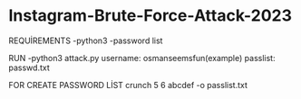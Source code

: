# Instagram-Brute-Force-Attack-2023

REQUİREMENTS
-python3
-password list


RUN
-python3 attack.py 
username: osmanseemsfun(example)
passlist: passwd.txt


FOR CREATE PASSWORD LİST
crunch 5 6 abcdef -o passlist.txt
